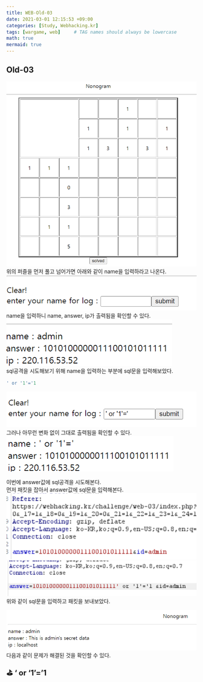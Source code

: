 ```yaml
---
title: WEB-Old-03
date: 2021-03-01 12:15:53 +09:00
categories: [Study, Webhacking.kr]
tags: [wargame, web]     # TAG names should always be lowercase
math: true
mermaid: true
---
```


## Old-03
![](assets/img/_POST/WEB-Old-03/nonogram.png)<br>
위의 퍼즐을 먼저 풀고 넘어가면 아래와 같이 name을 입력하라고 나온다.<br>
![](assets/img/_POST/WEB-Old-03/name.png)<br>
name을 입력하니 name, answer, ip가 출력됨을 확인할 수 있다.<br>
![](assets/img/_POST/WEB-Old-03/ip.png)<br>
sql공격을 시도해보기 위해 name을 입력하는 부분에 sql문을 입력해보았다.<br>
```sql
' or '1'='1
```
![](assets/img/_POST/WEB-Old-03/sql시도.png)<br>
그러나 아무런 변화 없이 그대로 출력됨을 확인할 수 있다.<br>
![](assets/img/_POST/WEB-Old-03/image.png)<br>

이번에 answer값에 sql공격을 시도해본다.<br>
먼저 패킷을 잡아서 answer값에 sql문을 입력해본다.<br>
![](assets/img/_POST/WEB-Old-03/패킷잡기.png)<br>
![](assets/img/_POST/WEB-Old-03/정답.png)<br>
위와 같이 sql문을 입력하고 패킷을 보내보았다.<br>

![](assets/img/_POST/WEB-Old-03/solve.png)<br>
다음과 같이 문제가 해결된 것을 확인할 수 있다.<br>

<aside>
<span style="font-size:20px; font-weight:bold;">⛳ ‘ or ‘1’=’1</span>
</aside>